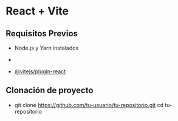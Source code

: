 # React + Vite

## Requisitos Previos

- Node.js y Yarn instalados
- 

- [@vitejs/plugin-react](https://github.com/vitejs/vite-plugin-react/blob/main/packages/plugin-react/README.md)


## Clonación de proyecto
- git clone https://github.com/tu-usuario/tu-repositorio.git
cd tu-repositorio

